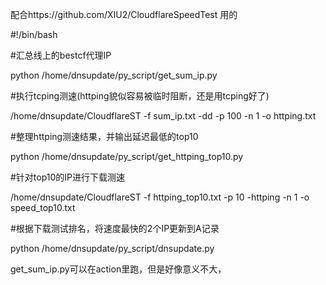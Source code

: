 配合https://github.com/XIU2/CloudflareSpeedTest  用的

#!/bin/bash

#汇总线上的bestcf代理IP

python /home/dnsupdate/py_script/get_sum_ip.py

#执行tcping测速(httping貌似容易被临时阻断，还是用tcping好了)

/home/dnsupdate/CloudflareST -f sum_ip.txt -dd -p 100 -n 1 -o httping.txt

#整理httping测速结果，并输出延迟最低的top10

python /home/dnsupdate/py_script/get_httping_top10.py

#针对top10的IP进行下载测速

/home/dnsupdate/CloudflareST -f httping_top10.txt -p 10 -httping -n 1 -o speed_top10.txt

#根据下载测试排名，将速度最快的2个IP更新到A记录

python /home/dnsupdate/py_script/dnsupdate.py

get_sum_ip.py可以在action里跑，但是好像意义不大，
